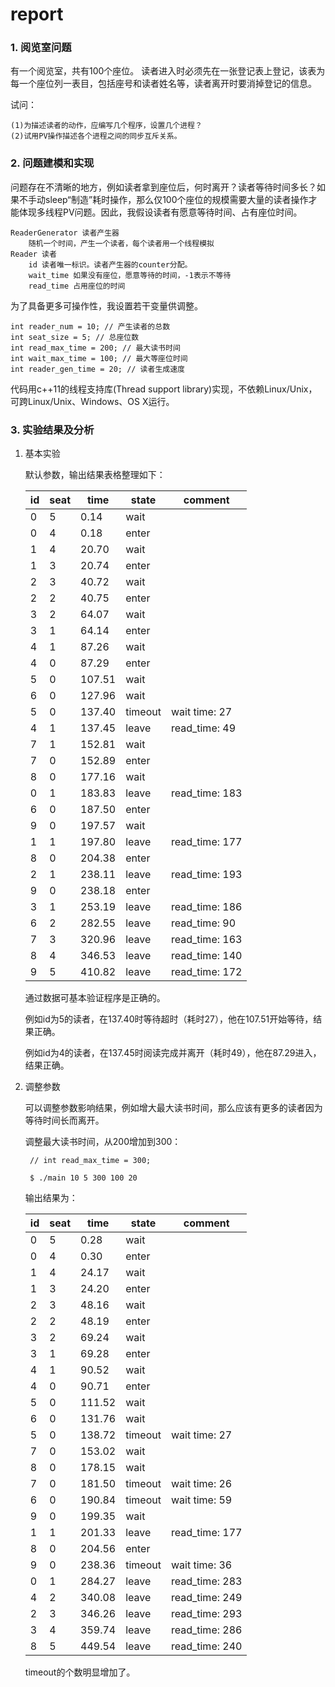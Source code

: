 # report

### 1. 阅览室问题

有一个阅览室，共有100个座位。
读者进入时必须先在一张登记表上登记，该表为每一个座位列一表目，包括座号和读者姓名等，读者离开时要消掉登记的信息。

试问：

	(1)为描述读者的动作，应编写几个程序，设置几个进程？
	(2)试用PV操作描述各个进程之间的同步互斥关系。

### 2. 问题建模和实现

问题存在不清晰的地方，例如读者拿到座位后，何时离开？读者等待时间多长？如果不手动sleep“制造”耗时操作，那么仅100个座位的规模需要大量的读者操作才能体现多线程PV问题。因此，我假设读者有愿意等待时间、占有座位时间。

	ReaderGenerator 读者产生器
		随机一个时间，产生一个读者，每个读者用一个线程模拟
	Reader 读者
		id 读者唯一标识。读者产生器的counter分配。
		wait_time 如果没有座位，愿意等待的时间，-1表示不等待
		read_time 占用座位的时间

为了具备更多可操作性，我设置若干变量供调整。

	int reader_num = 10; // 产生读者的总数
	int seat_size = 5; // 总座位数
	int read_max_time = 200; // 最大读书时间
	int wait_max_time = 100; // 最大等座位时间
	int reader_gen_time = 20; // 读者生成速度
	
代码用c++11的线程支持库(Thread support library)实现，不依赖Linux/Unix，可跨Linux/Unix、Windows、OS X运行。

### 3. 实验结果及分析

1. 基本实验

	默认参数，输出结果表格整理如下：
	
	|id|seat|time|state|comment|
	|---|---|---|---|---|
	|0|5|0.14|wait|
	|0|4|0.18|enter|
	|1|4|20.70|wait|
	|1|3|20.74|enter|
	|2|3|40.72|wait|
	|2|2|40.75|enter|
	|3|2|64.07|wait|
	|3|1|64.14|enter|
	|4|1|87.26|wait|
	|4|0|87.29|enter|
	|5|0|107.51|wait|
	|6|0|127.96|wait|
	|5|0|137.40|timeout|wait time: 27|
	|4|1|137.45|leave|read_time: 49|
	|7|1|152.81|wait|
	|7|0|152.89|enter|
	|8|0|177.16|wait|
	|0|1|183.83|leave|read_time: 183|
	|6|0|187.50|enter|
	|9|0|197.57|wait|
	|1|1|197.80|leave|read_time: 177|
	|8|0|204.38|enter|
	|2|1|238.11|leave|read_time: 193|
	|9|0|238.18|enter|
	|3|1|253.19|leave|read_time: 186|
	|6|2|282.55|leave|read_time: 90|
	|7|3|320.96|leave|read_time: 163|
	|8|4|346.53|leave|read_time: 140|
	|9|5|410.82|leave|read_time: 172|
	
	通过数据可基本验证程序是正确的。
	
	例如id为5的读者，在137.40时等待超时（耗时27），他在107.51开始等待，结果正确。
	
	例如id为4的读者，在137.45时阅读完成并离开（耗时49），他在87.29进入，结果正确。

2. 调整参数

	可以调整参数影响结果，例如增大最大读书时间，那么应该有更多的读者因为等待时间长而离开。
	
	调整最大读书时间，从200增加到300：
		
		// int read_max_time = 300; 
		
		$ ./main 10 5 300 100 20
	
	输出结果为：
	
	|id|seat|time|state|comment|
	|---|---|---|---|---|
	|0|5|0.28|wait|
	|0|4|0.30|enter|
	|1|4|24.17|wait|
	|1|3|24.20|enter|
	|2|3|48.16|wait|
	|2|2|48.19|enter|
	|3|2|69.24|wait|
	|3|1|69.28|enter|
	|4|1|90.52|wait|
	|4|0|90.71|enter|
	|5|0|111.52|wait|
	|6|0|131.76|wait|
	|5|0|138.72|timeout|wait time: 27|
	|7|0|153.02|wait|
	|8|0|178.15|wait|
	|7|0|181.50|timeout|wait time: 26|
	|6|0|190.84|timeout|wait time: 59|
	|9|0|199.35|wait|
	|1|1|201.33|leave|read_time: 177|
	|8|0|204.56|enter|
	|9|0|238.36|timeout|wait time: 36|
	|0|1|284.27|leave|read_time: 283|
	|4|2|340.08|leave|read_time: 249|
	|2|3|346.26|leave|read_time: 293|
	|3|4|359.74|leave|read_time: 286|
	|8|5|449.54|leave|read_time: 240|
	
	timeout的个数明显增加了。
